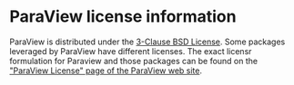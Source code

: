 # ParaView license information

ParaView is distributed under the
[3-Clause BSD License](https://opensource.org/licenses/BSD-3-Clause).
Some packages leveraged by ParaView have different licenses.
The exact licensr formulation for Paraview and those packages can
be found on the 
["ParaView License" page of the ParaView web site](https://www.paraview.org/license/).


